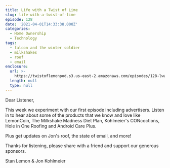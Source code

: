```yaml
---
title: Life with a Twist of Lime
slug: life-with-a-twist-of-lime
episode: 128
date: '2021-04-01T14:33:38.000Z'
categories:
  - Home Ownership
  - Technology
tags:
  - falcon and the winter soldier
  - milkshakes
  - roof
  - email
enclosure:
  url: >-
    https://twistoflemonpod.s3.us-east-2.amazonaws.com/episodes/128-lwatol-20210401.mp3
  length: null
  type: null
---
```


Dear Listener,

This week we experiment with our first episode including advertisers. Listen in to hear about some of the products that we know and love like LemonCoin, The Milkshake Madness Diet Plan, Kohlmeier's CONcoctions, Hole in One Roofing and Android Care Plus.

Plus get updates on Jon's roof, the state of email, and more!

Thanks for listening, please share with a friend and support our generous sponsors.

Stan Lemon & Jon Kohlmeier
